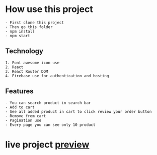 # How use this project
```
- First clone this project
- Then go this folder
- npm install
- npm start
```

## Technology
```
1. Font awesome icon use
2. React
3. React Router DOM
4. Firebase use for authentication and hosting
```
## Features 
```
- You can search product in search bar
- Add to cart
- See all added product in cart to click review your order button
- Remove from cart
- Pagination use
- Every page you can see only 10 product
```
# live project [preview](https://ema-jhon-project-f0197.web.app/)
